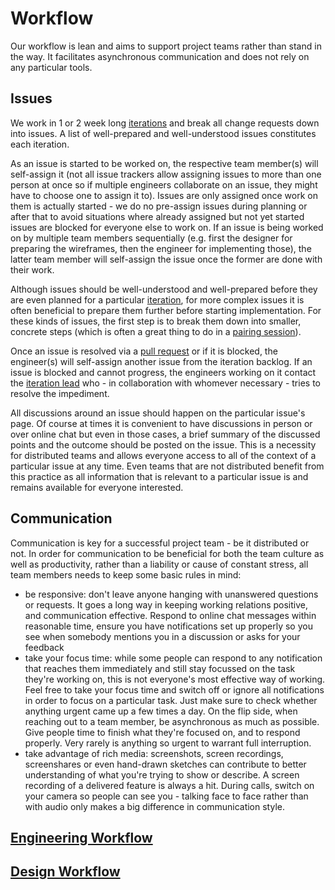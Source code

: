 # Workflow

Our workflow is lean and aims to support project teams rather than stand in the
way. It facilitates asynchronous communication and does not rely on any
particular tools.

## Issues

We work in 1 or 2 week long [iterations](../../process) and break all change
requests down into issues. A list of well-prepared and well-understood issues
constitutes each iteration.

As an issue is started to be worked on, the respective team member(s) will
self-assign it (not all issue trackers allow assigning issues to more than one
person at once so if multiple engineers collaborate on an issue, they might have
to choose one to assign it to). Issues are only assigned once work on them is
actually started - we do no pre-assign issues during planning or after that to
avoid situations where already assigned but not yet started issues are blocked
for everyone else to work on. If an issue is being worked on by multiple team
members sequentially (e.g. first the designer for preparing the wireframes, then
the engineer for implementing those), the latter team member will self-assign
the issue once the former are done with their work.

Although issues should be well-understood and well-prepared before they are even
planned for a particular [iteration](../../process), for more complex issues it
is often beneficial to prepare them further before starting implementation. For
these kinds of issues, the first step is to break them down into smaller,
concrete steps (which is often a great thing to do in a
[pairing session](./engineering/#pairing)).

Once an issue is resolved via a [pull request](./engineering/#feature-branches)
or if it is blocked, the engineer(s) will self-assign another issue from the
iteration backlog. If an issue is blocked and cannot progress, the engineers
working on it contact the [iteration lead](../../process) who - in collaboration
with whomever necessary - tries to resolve the impediment.

All discussions around an issue should happen on the particular issue's page. Of
course at times it is convenient to have discussions in person or over online
chat but even in those cases, a brief summary of the discussed points and the
outcome should be posted on the issue. This is a necessity for distributed teams
and allows everyone access to all of the context of a particular issue at any
time. Even teams that are not distributed benefit from this practice as all
information that is relevant to a particular issue is and remains available for
everyone interested.

## Communication

Communication is key for a successful project team - be it distributed or not.
In order for communication to be beneficial for both the team culture as well as
productivity, rather than a liability or cause of constant stress, all team
members needs to keep some basic rules in mind:

- be responsive: don't leave anyone hanging with unanswered questions or
  requests. It goes a long way in keeping working relations positive, and
  communication effective. Respond to online chat messages within reasonable
  time, ensure you have notifications set up properly so you see when somebody
  mentions you in a discussion or asks for your feedback
- take your focus time: while some people can respond to any notification that
  reaches them immediately and still stay focussed on the task they're working
  on, this is not everyone's most effective way of working. Feel free to take
  your focus time and switch off or ignore all notifications in order to focus
  on a particular task. Just make sure to check whether anything urgent came up
  a few times a day. On the flip side, when reaching out to a team member, be
  asynchronous as much as possible. Give people time to finish what they're
  focused on, and to respond properly. Very rarely is anything so urgent to
  warrant full interruption.
- take advantage of rich media: screenshots, screen recordings, screenshares or
  even hand-drawn sketches can contribute to better understanding of what you're
  trying to show or describe. A screen recording of a delivered feature is
  always a hit. During calls, switch on your camera so people can see you -
  talking face to face rather than with audio only makes a big difference in
  communication style.

## [Engineering Workflow](./engineering)

## [Design Workflow](./design)
